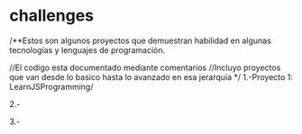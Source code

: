 # challenges
/**Estos son algunos proyectos que demuestran habilidad en algunas tecnologías y lenguajes de programación.

//El codigo esta documentado mediante comentarios
//Incluyo proyectos que van desde lo basico hasta lo avanzado en esa jerarquia
*/
1.-Proyecto 1: LearnJSProgramming/

2.-

3.-

